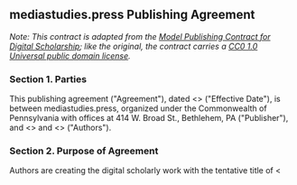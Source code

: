 ## mediastudies.press Publishing Agreement

*Note: This contract is adapted from the [Model Publishing Contract for Digital Scholarship](http://dx.doi.org/10.3998/2027.42/138828); like the original, the contract carries a [CC0 1.0 Universal  public domain license](https://creativecommons.org/publicdomain/zero/1.0/).*

### Section 1. Parties

This publishing agreement ("Agreement"), dated <<DATE>> ("Effective Date"), is between  mediastudies.press, organized under the Commonwealth of Pennsylvania with offices at 414 W. Broad St., Bethlehem, PA ("Publisher"), and <<NAME>> and <<NAME>> ("Authors").

### Section 2. Purpose of Agreement

Authors are creating the digital scholarly work with the tentative title of <<TITLE>> (the "Work"), which Publisher wants to publish. This Agreement establishes the collaborative relationship between Authors and Publisher to publish the Work. The formats and methods of distribution of the Work will be agreed upon by Authors and Publisher (including open access and/or paid access), the use of technology, and flexible licensing to enable new means of engagement with the content.

### Section 3. Copyright; License to Publish

A.  *Copyright Ownership; Registration.* Authors own and retains copyright in the Work, and Publisher will register the Work with the U.S. Copyright Office in the Authors’ name. Authors agree to provide Publisher with the information necessary to register the Work and to certify the application.

B.  *Copyright Notice.* Each copy of the Work distributed by Publisher will include the following copyright notice: © <<PUBLICATION YEAR>> <<NAME>>.

C.  *Grant of Rights.* Authors grants to Publisher:

1. a non-exclusive license to use, publish, edit, reproduce, distribute, publicly perform, publicly display, and prepare derivative works based upon the Work, in whole or in part, for any purpose associated with this Agreement;
2. the right to use Authors’ name, likeness, and biographical information in association with Publisher’s activities undertaken in connection with this Agreement, including without limitation in the promotion, advertising, sales, and licensing of the Work; and
3. the right to make the Work available through appropriate open access formats and forums.

D. *Open Access License.* Except for materials already in the public domain, the Work will be published with a Creative Commons license. The Publisher recommends Creative Commons Attribution Non-Commercial 4.0 International (CC BY-­NC 4.0), but will defer to Author choice in consultation with Publisher, as specified here (if not CC BY-NC 4.0): [\_\_\_\_\_\_\_\_\_\_\_\_\_\_\_\_\_\_\_\_\_\_\] 

### Section 4: Distribution and Royalties

Publisher may publish the Work in the following formats pursuant to this Agreement.

* Paperback print book (for sale at a price determined by Publisher)
* PDF (open access)
* ePub (open access)
* Mobi (open access)
* html (open access)

If the Work is to be sold as a paperback, Authors will not receive royalties. Any revenue that Publisher generates from the sale of printed editions shall be re-invested in the publication of new works that Publisher accepts for publication.

### Section 5: Publication Schedule

The following outlines the milestones and timeframes for completion of the Work and delivery to Publisher, review by peer reviewers or other third parties, revisions by Authors, acceptance by Publisher, and dates of publication.

Authors agree to deliver the Work to Publisher according to the following schedule:

* One-third of the manuscript by <<DATE>>

* Full Draft manuscript ready for peer review by <<DATE>>

* Final, fully revised (in accordance with comments by peer reviewers and the director) manuscript prepared for editing, design and production by <<DATE>>

Publisher agrees to act in good faith and use reasonable efforts to edit, format, and publish the Work in the forms and with the licenses outlined in Section 3 within 6 months of receiving a final, fully revised complete manuscript that has been approved and vetted for publication by Publisher.

### Section 6: Content Not Original to the Author

Authors will provide a list of all content in the Work not original to Authors, except for short quotes which are both properly cited and reasonably included as a fair use. The list will include the metadata details for each item. Authors will also specify any Works included as a fair use (which are not short quotes) and Works which are no longer protected by copyright. The labor of seeking permissions from third parties are the Authors’ responsibility. Publisher may provide the form it requires such third parties to sign and require Authors to provide copies of original permissions documentation.

### Section 7: Funding

The Publisher does not charge Book Processing Charges (BPCs) on principle, and all editorial decisions are made strictly on the basis of merit. Authors are, however, required to make a good faith effort to secure institutional or other funds to help defray the cost of publication (which typically costs around $5,000). Many institutions, and some national funding agencies, have funds set aside to support open access publication. Publisher will work with Authors to provide leads, though Authors agree to take primary responsibility for the attempt to secure funding.

### Section 8: Marketing Efforts of Authors and Publisher

Marketing is a joint responsibility, and Authors agrees to be a full partner with Publisher in promoting the Work. The purpose of marketing is increasing visibility and readership.

### Section 9. Publisher Commitments 

Subject to the terms and conditions of this Agreement, Publisher commits to:

1. prepare the Work for publication, including editing and formatting the Work; however, in the process of editing, Publisher will not make substantive changes in the Work without the approval of Authors, which will not be unreasonably withheld or delayed;
2. make the Work available as set forth in Sections 3 and 4;
3. follow the schedule and satisfy Publisher’s responsibilities outlined in Section 5;
4. if the Work is published in print, provide Authors with 3 complimentary copies each and the option to purchase additional copies at the discounted rate of 75 percent off list price; and
5. use reasonable efforts to collaborate with Authors in marketing efforts as described in Section 8.

### Section 10. Author Commitments

Authors represent and warrants that:

1. Authors hold all the necessary rights and re authorized to enter into this Agreement, and the Work is not a "work made for hire" (not created within the scope of Authors’ employment or pursuant to an agreement) or its publication does not require the permission of any other person or entity;
2. nothing in the Work is defamatory, infringes anyone’s rights---including without limitation intellectual property, privacy, or contractual rights---or otherwise violates the law;
3. the facts, conclusions, and opinions stated in the Work represent Authors’ research, conclusions, and opinions, and are substantiated, accurate, valid, and reliable;
4. the Work has not been previously published (unless in the public domain, allowed by license, or otherwise permitted), in whole or in part, and there is no offer or agreement for publication pending except as Authors have already informed Publisher;
5. Authors will follow the schedule and satisfy Authors’ responsibilities outlined in Section 5;
6. the contents of the Work are original to Authors, except for third-party materials, for which Authors will provide appropriate citations and attributions and necessary permissions;
7. Authors will attempt to secure grant and/or institutional funding to help defray publication costs, as described in Section 7.
8. Authors will collaborate with Publisher in marketing efforts intended to raise awareness of the Work, as described in Section 8.

### Section 11. Third Party Claims

If the Work becomes the subject of a third party claim, such as a copyright infringement claim, Publisher and Authors shall notify the other immediately and work collaboratively to investigate and attempt to resolve the claim. By way of example, the parties shall make themselves available for information gathering, meetings, and preparation of responses. Authors shall assist in the revisions to material requested by Publisher. If Publisher and/or Authors carry insurance for such risks, they agree to seek coverage under such policies. In the event of such third party claim, Publisher shall have the unilateral right to terminate further distribution of copies or posting of the Work and to terminate this Agreement.

### Section 12. Limitation of Liability

In no event shall either party be liable to the other party for any indirect, special, exemplary, consequential, incidental or punitive damages in association with this Agreement, regardless of the form of action or theory of recovery, including if that party has been advised of the possibility of such damages or losses.

### Section 13. Term and Termination

1. *Term.* This Agreement begins on the Effective Date and continues until the earlier of expiration of the copyright, or termination as set forth in this Agreement.
2. *Termination*. Publisher may terminate this Agreement for cause, including if the Authors do not meet delivery dates identified in Section 5 and a new schedule is not agreed upon, or if the required permissions are not received. Either party my terminate this Agreement in the case of another event that materially affects Authors’ ability to complete the Work or Publisher’s ability to publish the Work, or in the event of a default under the terms of this Agreement that is not cured within 30 days after written notice to the other party specifying such breach. Upon termination of this Agreement, all rights in the Work shall revert to Authors.

### Section 14. Good Faith Business Negotiations

The parties agree that they shall attempt to resolve any disputes, and explore options designed to increase public and scholarly access to the Work, through good faith business negotiations.

### Section 15. Force Majeure

Neither party shall be liable for delay or failure to perform caused in whole or part by circumstances beyond the reasonable control of that party, including without limitation acts of God, acts of nature, fire, flood, war, weather, transportation delays, terrorism, vandalism, data destruction, government action, strikes, lockouts or other serious labor disputes, shortage of or inability to obtain material or equipment, or power failures.

### Section 16. General Provisions

This Agreement contains the entire understanding of the parties with respect to the stated subject matter and can be modified only by a signed, written agreement. It shall be construed in accordance with the laws of the Commonwealth of Pennsylvania and the U.S. copyright laws, without regard to conflict-of-law principles. This Agreement is personal and may not be assigned by Authors without the prior, written permission of Publisher. If any term is found invalid by a court of competent jurisdiction, such provision shall be enforced to the fullest extent that it is valid and enforceable under applicable law in a manner consistent with the intent of the parties expressed in that section; all other provisions of this Agreement shall remain in full force and effect. Any waiver of any provision of this Agreement must be in writing and signed by the party to be bound.

<br>

**AGREED AND ACCEPTED:**

**mediastudies.press** 

<br>

\_\_\_\_\_\_\_\_\_\_\_\_\_\_\_\_\_\_\_\_\_\_\_\_\_\_\_\_\_\_\_\_\_\_    
*Signature*

\_\_\_\_\_\_\_\_\_\_\_\_\_\_\_\_\_\_\_\_\_\_\_\_\_\_\_\_\_\_\_\_\_\_\_       
*Printed Name*

\_\_\_\_\_\_\_\_\_\_\_\_\_\_\_\_\_\_\_\_\_\_\_\_\_\_\_\_\_\_\_\_\_\_\_       
*Title*

\_\_\_\_\_\_\_\_\_\_\_\_\_\_\_\_\_\_\_\_\_\_\_\_\_\_\_\_\_    
*Dated*

<br>
<br>
<br>

**Author One**

<br>

\_\_\_\_\_\_\_\_\_\_\_\_\_\_\_\_\_\_\_\_\_\_\_\_\_\_\_\_\_\_\_\_\_\_\_       
*Signature*

\_\_\_\_\_\_\_\_\_\_\_\_\_\_\_\_\_\_\_\_\_\_\_\_\_\_\_\_\_\_\_\_\_\_\_       
*Printed Name*

\_\_\_\_\_\_\_\_\_\_\_\_\_\_\_\_\_\_\_\_\_\_\_\_\_\_\_\_\_    
*Dated*

<br>

**Author Two**

<br>

\_\_\_\_\_\_\_\_\_\_\_\_\_\_\_\_\_\_\_\_\_\_\_\_\_\_\_\_\_\_\_\_\_\_\_      
*Signature*

\_\_\_\_\_\_\_\_\_\_\_\_\_\_\_\_\_\_\_\_\_\_\_\_\_\_\_\_\_\_\_\_\_\_\_    
*Printed Name*

\_\_\_\_\_\_\_\_\_\_\_\_\_\_\_\_\_\_\_\_\_\_\_\_\_\_\_\_\_    
*Dated*
	
